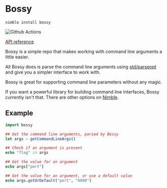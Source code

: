 # Bossy

`nimble install bossy`

![Github Actions](https://github.com/guzba/bossy/workflows/Github%20Actions/badge.svg)

[API reference](https://guzba.github.io/bossy/)

Bossy is a simple repo that makes working with command line arguments a little easier.

All Bossy does is parse the command line arguments using [std/parseopt](https://nim-lang.org/docs/parseopt.html) and give you a simpler interface to work with.

Bossy is great for supporting command line parameters without any magic.

If you want a powerful library for building command line interfaces, Bossy currently isn't that. There are other options on [Nimble](https://nimble.directory/).

## Example

```nim
import bossy

## Get the command line arguments, parsed by Bossy
let args = getCommandLineArgs()

## Check if an argument is present
echo "flag" in args

## Get the value for an argument
echo args["port"]

## Get the value for an argument, or use a default value
echo args.getOrDefault("port", "8080")
```
